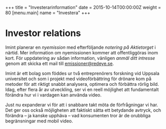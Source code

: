 +++
title = "Investerarinformation"
date = 2015-10-14T00:00:00Z
weight = 80
[menu.main]
name = "Investera"
+++
# Investor relations

Imint planerar en _nyemission_ med efterföljande _notering på Aktietorget_ i närtid. Mer information om nyemissionen kommer att offentliggöras inom kort. För uppdatering av sådan information, vänligen _anmäl ditt intresse_ genom att skicka ett mail till [emissioner@redeye.se](mailto:emissioner@redeye.se).

Imint är ett bolag som föddes ur två entreprenörers forskning vid Uppsala universitet och som i projekt med videoförbättring för drönare kom på metoder för att riktigt snabbt analysera, optimera och förbättra rörlig bild. Idag, efter flera år av utveckling, ser vi en reell möjlighet att fundamentalt förändra hur vi i vardagen kan använda video.  

Just nu expanderar vi för att i snabbare takt möta de förfrågningar vi har. Det ger oss också möjligheten att faktiskt sätta ett betydande avtryck, och förändra – ja kanske upphäva – vad konsumenten tror är de orubbliga begränsningar med mobil video.
